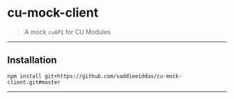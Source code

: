 cu-mock-client
==============

> A mock `cuAPI` for CU Modules

---

Installation
------------

```
npm install git+https://github.com/saddieeiddas/cu-mock-client.git#master
```

---

